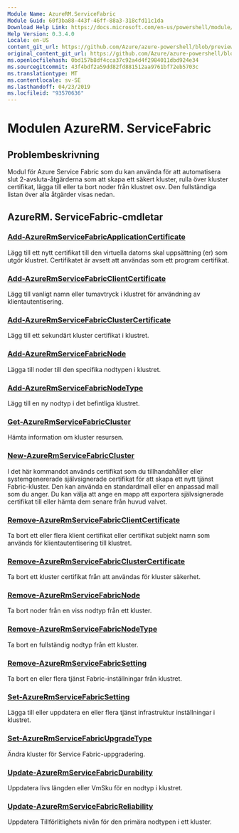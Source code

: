```yaml
---
Module Name: AzureRM.ServiceFabric
Module Guid: 60f3ba88-443f-46ff-88a3-318cfd11c1da
Download Help Link: https://docs.microsoft.com/en-us/powershell/module/azurerm.servicefabric
Help Version: 0.3.4.0
Locale: en-US
content_git_url: https://github.com/Azure/azure-powershell/blob/preview/src/ResourceManager/ServiceFabric/Commands.ServiceFabric/help/AzureRM.ServiceFabric.md
original_content_git_url: https://github.com/Azure/azure-powershell/blob/preview/src/ResourceManager/ServiceFabric/Commands.ServiceFabric/help/AzureRM.ServiceFabric.md
ms.openlocfilehash: 0bd157b8df4cca37c92a4d4f2984011dbd924e34
ms.sourcegitcommit: 43f4bdf2a59dd82fd881512aa9761bf72eb5703c
ms.translationtype: MT
ms.contentlocale: sv-SE
ms.lasthandoff: 04/23/2019
ms.locfileid: "93570636"
---
```

# Modulen AzureRM. ServiceFabric
## Problembeskrivning
Modul för Azure Service Fabric som du kan använda för att automatisera slut 2-avsluta-åtgärderna som att skapa ett säkert kluster, rulla över kluster certifikat, lägga till eller ta bort noder från klustret osv. Den fullständiga listan över alla åtgärder visas nedan.

## AzureRM. ServiceFabric-cmdletar
### [Add-AzureRmServiceFabricApplicationCertificate](Add-AzureRmServiceFabricApplicationCertificate.md)
Lägg till ett nytt certifikat till den virtuella datorns skal uppsättning (er) som utgör klustret. Certifikatet är avsett att användas som ett program certifikat.

### [Add-AzureRmServiceFabricClientCertificate](Add-AzureRmServiceFabricClientCertificate.md)
Lägg till vanligt namn eller tumavtryck i klustret för användning av klientautentisering.

### [Add-AzureRmServiceFabricClusterCertificate](Add-AzureRmServiceFabricClusterCertificate.md)
Lägg till ett sekundärt kluster certifikat i klustret.

### [Add-AzureRmServiceFabricNode](Add-AzureRmServiceFabricNode.md)
Lägga till noder till den specifika nodtypen i klustret.

### [Add-AzureRmServiceFabricNodeType](Add-AzureRmServiceFabricNodeType.md)
Lägg till en ny nodtyp i det befintliga klustret.

### [Get-AzureRmServiceFabricCluster](Get-AzureRmServiceFabricCluster.md)
Hämta information om kluster resursen.

### [New-AzureRmServiceFabricCluster](New-AzureRmServiceFabricCluster.md)
I det här kommandot används certifikat som du tillhandahåller eller systemgenererade självsignerade certifikat för att skapa ett nytt tjänst Fabric-kluster. Den kan använda en standardmall eller en anpassad mall som du anger. Du kan välja att ange en mapp att exportera självsignerade certifikat till eller hämta dem senare från huvud valvet. 

### [Remove-AzureRmServiceFabricClientCertificate](Remove-AzureRmServiceFabricClientCertificate.md)
Ta bort ett eller flera klient certifikat eller certifikat subjekt namn som används för klientautentisering till klustret.

### [Remove-AzureRmServiceFabricClusterCertificate](Remove-AzureRmServiceFabricClusterCertificate.md)
Ta bort ett kluster certifikat från att användas för kluster säkerhet.

### [Remove-AzureRmServiceFabricNode](Remove-AzureRmServiceFabricNode.md)
Ta bort noder från en viss nodtyp från ett kluster.

### [Remove-AzureRmServiceFabricNodeType](Remove-AzureRmServiceFabricNodeType.md)
Ta bort en fullständig nodtyp från ett kluster.

### [Remove-AzureRmServiceFabricSetting](Remove-AzureRmServiceFabricSetting.md)
Ta bort en eller flera tjänst Fabric-inställningar från klustret.

### [Set-AzureRmServiceFabricSetting](Set-AzureRmServiceFabricSetting.md)
Lägga till eller uppdatera en eller flera tjänst infrastruktur inställningar i klustret.

### [Set-AzureRmServiceFabricUpgradeType](Set-AzureRmServiceFabricUpgradeType.md)
Ändra kluster för Service Fabric-uppgradering.

### [Update-AzureRmServiceFabricDurability](Update-AzureRmServiceFabricDurability.md)
Uppdatera livs längden eller VmSku för en nodtyp i klustret.

### [Update-AzureRmServiceFabricReliability](Update-AzureRmServiceFabricReliability.md)
Uppdatera Tillförlitlighets nivån för den primära nodtypen i ett kluster.

